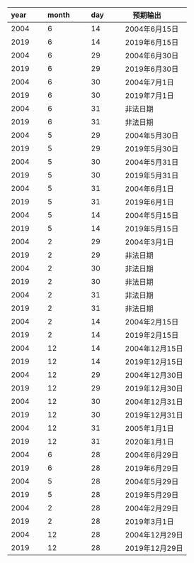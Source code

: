 ﻿| year&ensp;&ensp;&ensp;&ensp; | month&ensp;&ensp;&ensp;&ensp; | day&ensp;&ensp;&ensp;&ensp; | 预期输出&ensp;&ensp;&ensp;&ensp;        |
|------|-------|-----|-------------|
| 2004 | 6     | 14  | 2004年6月15日  |
| 2019 | 6     | 14  | 2019年6月15日  |
| 2004 | 6     | 29  | 2004年6月30日  |
| 2019 | 6     | 29  | 2019年6月30日  |
| 2004 | 6     | 30  | 2004年7月1日   |
| 2019 | 6     | 30  | 2019年7月1日   |
| 2004 | 6     | 31  | 非法日期        |
| 2019 | 6     | 31  | 非法日期        |
| 2004 | 5     | 29  | 2004年5月30日  |
| 2019 | 5     | 29  | 2019年5月30日  |
| 2004 | 5     | 30  | 2004年5月31日  |
| 2019 | 5     | 30  | 2019年5月31日  |
| 2004 | 5     | 31  | 2004年6月1日   |
| 2019 | 5     | 31  | 2019年6月1日   |
| 2004 | 5     | 14  | 2004年5月15日  |
| 2019 | 5     | 14  | 2019年5月15日  |
| 2004 | 2     | 29  | 2004年3月1日   |
| 2019 | 2     | 29  | 非法日期        |
| 2004 | 2     | 30  | 非法日期        |
| 2019 | 2     | 30  | 非法日期        |
| 2004 | 2     | 31  | 非法日期        |
| 2019 | 2     | 31  | 非法日期        |
| 2004 | 2     | 14  | 2004年2月15日  |
| 2019 | 2     | 14  | 2019年2月15日  |
| 2004 | 12    | 14  | 2004年12月15日 |
| 2019 | 12    | 14  | 2019年12月15日 |
| 2004 | 12    | 29  | 2004年12月30日 |
| 2019 | 12    | 29  | 2019年12月30日 |
| 2004 | 12    | 30  | 2004年12月31日 |
| 2019 | 12    | 30  | 2019年12月31日 |
| 2004 | 12    | 31  | 2005年1月1日   |
| 2019 | 12    | 31  | 2020年1月1日   |
| 2004 | 6     | 28  | 2004年6月29日  |
| 2019 | 6     | 28  | 2019年6月29日  |
| 2004 | 5     | 28  | 2004年5月29日  |
| 2019 | 5     | 28  | 2019年5月29日  |
| 2004 | 2     | 28  | 2004年2月29日  |
| 2019 | 2     | 28  | 2019年3月1日   |
| 2004 | 12    | 28  | 2004年12月29日 |
| 2019 | 12    | 28  | 2019年12月29日 |
